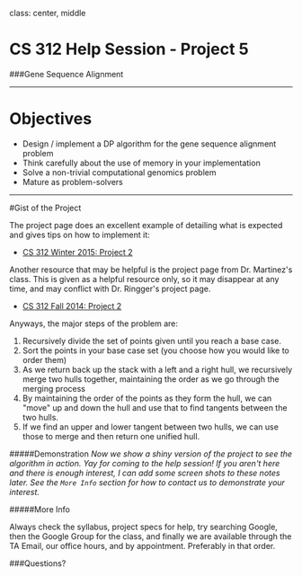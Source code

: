 class: center, middle

# CS 312 Help Session - Project 5
###Gene Sequence Alignment

---

# Objectives

* Design / implement a DP algorithm for the gene sequence alignment problem
* Think carefully about the use of memory in your implementation
* Solve a non-trivial computational genomics problem
* Mature as problem-solvers

---

#Gist of the Project

The project page does an excellent example of detailing what is expected and gives tips on how to implement it:
* [CS 312 Winter 2015: Project 2](http://wiki.cs.byu.edu/cs-312/project-2)

Another resource that may be helpful is the project page from Dr. Martinez's class. This is given as a helpful resource only, so it may disappear at any time, and may conflict with Dr. Ringger's project page.
* [CS 312 Fall 2014: Project 2](http://axon.cs.byu.edu/~martinez/classes/312/Projects/Project2/project2.html) 

Anyways, the major steps of the problem are:

1. Recursively divide the set of points given until you reach a base case.
2. Sort the points in your base case set (you choose how you would like to order them)
3. As we return back up the stack with a left and a right hull, we recursively merge two hulls together, maintaining the order as we go through the merging process
4. By maintaining the order of the points as they form the hull, we can "move" up and down the hull and use that to find tangents between the two hulls.
5. If we find an upper and lower tangent between two hulls, we can use those to merge and then return one unified hull.

#####Demonstration
*Now we show a shiny version of the project to see the algorithm in action. Yay for coming to the help session! If you aren't here and there is enough interest, I can add some screen shots to these notes later. See the `More Info` section for how to contact us to demonstrate your interest.*

#####More Info

Always check the syllabus, project specs for help, try searching Google, then the Google Group for the class, and finally we are available through the TA Email, our office hours, and by appointment. Preferably in that order.

###Questions?
